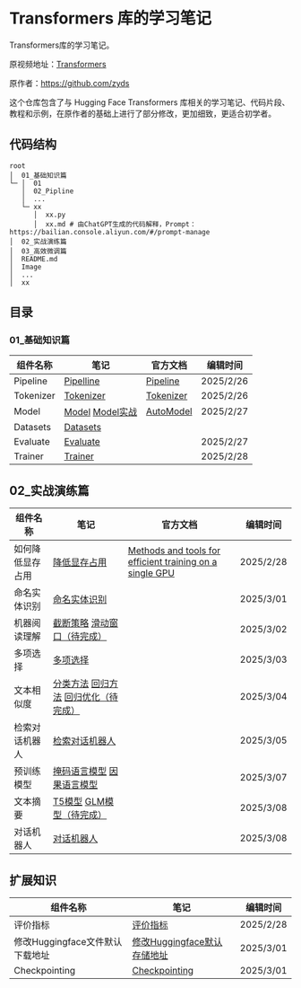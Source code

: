 # Transformers 库的学习笔记

Transformers库的学习笔记。

原视频地址：[Transformers](https://space.bilibili.com/21060026)

原作者：https://github.com/zyds

这个仓库包含了与 Hugging Face Transformers 库相关的学习笔记、代码片段、教程和示例，在原作者的基础上进行了部分修改，更加细致，更适合初学者。

## 代码结构

```text
root
│  01_基础知识篇
└─ │  01
   │  02_Pipline
   │  ...
   └─ xx 
      │  xx.py
      │  xx.md # 由ChatGPT生成的代码解释，Prompt：https://bailian.console.aliyun.com/#/prompt-manage
│  02_实战演练篇
│  03_高效微调篇
│  README.md
│  Image
│  ...
│  xx
```

## 目录

### 01_基础知识篇

| 组件名称  | 笔记                                                         | 官方文档                                                     | 编辑时间  |
| --------- | ------------------------------------------------------------ | ------------------------------------------------------------ | --------- |
| Pipeline  | [Pipelline](01_基础知识篇/02_Pipeline/pipeline.md)           | [Pipeline](https://huggingface.co/docs/transformers/main/en/quicktour#pipeline) | 2025/2/26 |
| Tokenizer | [Tokenizer](01_基础知识篇/03_Tokenizer/tokenizer.md)         | [Tokenizer](https://huggingface.co/docs/transformers/main/en/quicktour#autotokenizer) | 2025/2/26 |
| Model     | [Model](01_基础知识篇/04_Model/model.md)   [Model实战](01_基础知识篇/04_Model/实战.md) | [AutoModel](https://huggingface.co/docs/transformers/main/en/quicktour#automodel) | 2025/2/27 |
| Datasets  | [Datasets](01_基础知识篇/05_Datasets/datasets.md)            |                                                              |           |
| Evaluate  | [Evaluate](01_基础知识篇/06_Evaluate/evaluate.md)            |                                                              | 2025/2/27 |
| Trainer   | [Trainer](01_基础知识篇/07_Trainer/trainer.md)               |                                                              | 2025/2/28 |

## 02_实战演练篇

| 组件名称         | 笔记                                                         | 官方文档                                                     | 编辑时间  |
| ---------------- | ------------------------------------------------------------ | ------------------------------------------------------------ | --------- |
| 如何降低显存占用 | [降低显存占用](02_实战演练篇/01_如何降低显存占用/降低显存占用实战.md) | [Methods and tools for efficient training on a single GPU](https://huggingface.co/docs/transformers/perf_train_gpu_one#methods-and-tools-for-efficient-training-on-a-single-gpu) | 2025/2/28 |
| 命名实体识别     | [命名实体识别](02_实战演练篇/02_命名实体识别/命名实体识别.md) |                                                              | 2025/3/01 |
| 机器阅读理解     | [截断策略](02_实战演练篇/03_机器阅读理解/截断策略机器阅读理解)  [滑动窗口（待完成）](02_实战演练篇/03_机器阅读理解/滑动窗口机器阅读理解) |                                                              | 2025/3/02 |
| 多项选择         | [多项选择](02_实战演练篇/04_多项选择/多项选择.md)            |                                                              | 2025/3/03 |
| 文本相似度       | [分类方法](02_实战演练篇/05_文本相似度/01_分类方法计算文本相似度)  [回归方法](02_实战演练篇/05_文本相似度/02_回归方法计算文本相似度)  [回归优化（待完成）](02_实战演练篇/05_文本相似度/03_回归方法过大时解决方案) |                                                              | 2025/3/04 |
| 检索对话机器人   | [检索对话机器人](02_实战演练篇/06_检索对话机器人/对话机器人.md) |                                                              | 2025/3/05 |
| 预训练模型       | [掩码语言模型](02_实战演练篇/07_预训练模型/01_掩码语言模型.md)  [因果语言模型](02_实战演练篇/07_预训练模型/02_因果语言模型.md) |                                                              | 2025/3/07 |
| 文本摘要         | [T5模型](02_实战演练篇/08_文本摘要/T5模型文本摘要.md)  [GLM模型（待完成）](02_实战演练篇/08_文本摘要/GLM模型文本摘要.md) |                                                              | 2025/3/08 |
| 对话机器人       | [对话机器人](02_实战演练篇/09_对话机器人/对话机器人.md)      |                                                              | 2025/3/08 |

## 扩展知识

| 组件名称                        | 笔记                                                         | 编辑时间  |
| ------------------------------- | ------------------------------------------------------------ | --------- |
| 评价指标                        | [评价指标](扩展知识/查看不同分类任务的评价指标.md)           | 2025/2/28 |
| 修改Huggingface文件默认下载地址 | [修改Huggingface默认存储地址](扩展知识/修改Huggingface文件默认下载地址) | 2025/3/01 |
| Checkpointing                   | [Checkpointing](扩展知识/Checkpointing.md)                   | 2025/3/01 |

